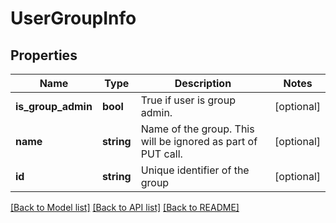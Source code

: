 # UserGroupInfo

## Properties
Name | Type | Description | Notes
------------ | ------------- | ------------- | -------------
**is_group_admin** | **bool** | True if user is group admin. | [optional] 
**name** | **string** | Name of the group. This will be ignored as part of PUT call. | [optional] 
**id** | **string** | Unique identifier of the group | [optional] 

[[Back to Model list]](../README.md#documentation-for-models) [[Back to API list]](../README.md#documentation-for-api-endpoints) [[Back to README]](../README.md)


